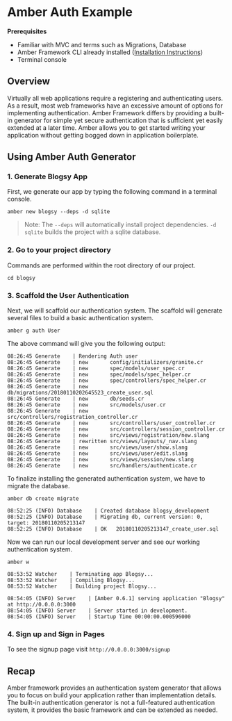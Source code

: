 # Amber Auth Example

**Prerequisites**

* Familiar with MVC and terms such as Migrations, Database
* Amber Framework CLI already installed \([Installation Instructions](https://github.com/amberframework/online-docs/tree/77946b0fbe0e43bff1a43e42ac904d10ff436067/guides/getting-started/Installation/README.md#installation)\)
* Terminal console

## Overview

Virtually all web applications require a registering and authenticating users. As a result, most web frameworks have an excessive amount of options for implementing authentication. Amber Framework differs by providing a built-in generator for simple yet secure authentication that is sufficient yet easily extended at a later time. Amber allows you to get started writing your application without getting bogged down in application boilerplate.

## Using Amber Auth Generator

### 1. Generate Blogsy App

First, we generate our app by typing the following command in a terminal console.

`amber new blogsy --deps -d sqlite`

> Note: The `--deps` will automatically install project dependencies. `-d sqlite` builds the project with a sqlite database.

### 2. Go to your project directory

Commands are performed within the root directory of our project.

`cd blogsy`

### 3. Scaffold the User Authentication

Next, we will scaffold our authentication system. The scaffold will generate several files to build a basic authentication system.

`amber g auth User`

The above command will give you the following output:

```text
08:26:45 Generate    | Rendering Auth user
08:26:45 Generate    | new       config/initializers/granite.cr
08:26:45 Generate    | new       spec/models/user_spec.cr
08:26:45 Generate    | new       spec/models/spec_helper.cr
08:26:45 Generate    | new       spec/controllers/spec_helper.cr
08:26:45 Generate    | new       db/migrations/20180110202645523_create_user.sql
08:26:45 Generate    | new       db/seeds.cr
08:26:45 Generate    | new       src/models/user.cr
08:26:45 Generate    | new       src/controllers/registration_controller.cr
08:26:45 Generate    | new       src/controllers/user_controller.cr
08:26:45 Generate    | new       src/controllers/session_controller.cr
08:26:45 Generate    | new       src/views/registration/new.slang
08:26:45 Generate    | rewritten src/views/layouts/_nav.slang
08:26:45 Generate    | new       src/views/user/show.slang
08:26:45 Generate    | new       src/views/user/edit.slang
08:26:45 Generate    | new       src/views/session/new.slang
08:26:45 Generate    | new       src/handlers/authenticate.cr
```

To finalize installing the generated authentication system, we have to migrate the database.

`amber db create migrate`

```text
08:52:25 (INFO) Database    | Created database blogsy_development
08:52:25 (INFO) Database    | Migrating db, current version: 0, target: 20180110205213147
08:52:25 (INFO) Database    | OK   20180110205213147_create_user.sql
```

Now we can run our local development server and see our working authentication system.

`amber w`

```text
08:53:52 Watcher    | Terminating app Blogsy...
08:53:52 Watcher    | Compiling Blogsy...
08:53:52 Watcher    | Building project Blogsy...

08:54:05 (INFO) Server    | [Amber 0.6.1] serving application "Blogsy" at http://0.0.0.0:3000
08:54:05 (INFO) Server    | Server started in development.
08:54:05 (INFO) Server    | Startup Time 00:00:00.000596000
```

### 4. Sign up and Sign in Pages

To see the signup page visit `http://0.0.0.0:3000/signup`

## Recap

Amber framework provides an authentication system generator that allows you to focus on build your application rather than implementation details. The built-in authentication generator is not a full-featured authentication system, it provides the basic framework and can be extended as needed.

